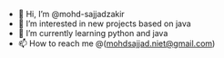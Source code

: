 - 👋 Hi, I’m @mohd-sajjadzakir
- 👀 I’m interested in new projects based on java 
- 🌱 I’m currently learning python and java 
- 📫 How to reach me @(mohdsajjad.niet@gmail.com)

<!---
mohd-sajjadzakir/mohd-sajjadzakir is a ✨ special ✨ repository because its `README.md` (this file) appears on your GitHub profile.
You can click the Preview link to take a look at your changes.
--->
